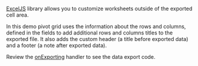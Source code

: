 <a href="https://github.com/exceljs/exceljs" target="_blank">ExcelJS</a> library allows you to customize worksheets outside of the exported cell area. 

In this demo pivot grid uses the information about the rows and columns, defined in the fields to add additional rows and columns titles to the exported file.
It also adds the custom header (a title before exported data) and a footer (a note after exported data). 

Review the [onExporting](/Documentation/ApiReference/UI_Widgets/dxPivotGrid/Configuration/#onExporting) handler to see the data export code.